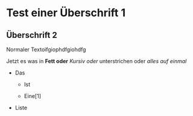 Test einer Überschrift 1
========================

Überschrift 2
-------------

Normaler Textoifgiophdfgiohdfg

Jetzt es was in **Fett oder** *Kursiv oder* unterstrichen oder *alles auf
einmal*

-   Das

    -   Ist

    -   Eine[1]

-   Liste

|   |
|---|

